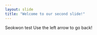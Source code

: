 ```yaml
---
layout: slide
title: "Welcome to our second slide!"
---
```

Seokwon test
Use the left arrow to go back!
